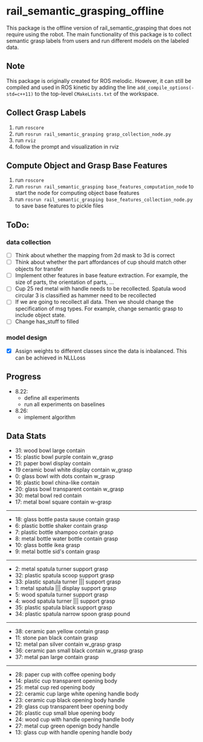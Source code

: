 # rail_semantic_grasping_offline

This package is the offline version of rail_semantic_grasping that does not require using the robot. The main 
functionality of this package is to collect semantic grasp labels from users and run different models on the labeled
data. 

## Note
This package is originally created for ROS melodic. However, it can still be compiled and used in ROS kinetic by adding
the line `add_compile_options(-std=c++11)` to the top-level `CMakeLists.txt` of the workspace.

## Collect Grasp Labels
1. run `roscore`
2. run `rosrun rail_semantic_grasping grasp_collection_node.py`
3. run `rviz`
4. follow the prompt and visualization in rviz

## Compute Object and Grasp Base Features
1. run `roscore`
2. run `rosrun rail_semantic_grasping base_features_computation_node` to start the node for computing object base features
3. run `rosrun rail_semantic_grasping base_features_collection_node.py` to save base features to pickle files

## ToDo:
### data collection
- [ ] Think about whether the mapping from 2d mask to 3d is correct
- [ ] Think about whether the part affordances of cup should match other objects for transfer
- [ ] Implement other features in base feature extraction. For example, the size of parts, the orientation of parts, ...
- [ ] Cup 25 red metal with handle needs to be recollected. Spatula wood circular 3 is classified as hammer need to 
be recollected
- [ ] If we are going to recollect all data. Then we should change the specification of msg types. For example, change
semantic grasp to include object state.
- [ ] Change has_stuff to filled
### model design
- [x] Assign weights to different classes since the data is inbalanced. This can be achieved in NLLLoss

## Progress

- 8.22: 
    - define all experiments
    - run all experiments on baselines
- 8.26:
    - implement algorithm
    
## Data Stats

* 31: wood bowl large contain
* 15: plastic bowl purple contain w_grasp
* 21: paper bowl display contain
* 19 ceramic bowl white display contain w_grasp
* 0: glass bowl with dots contain w_grasp
* 16: plastic bowl china-like contain
* 20: glass bowl transparent contain w_grasp
* 30: metal bowl red contain
* 17: metal bowl square contain w-grasp
---
* 18: glass bottle pasta sause contain grasp
* 6: plastic bottle shaker contain grasp
* 7: plastic bottle shampoo contain grasp
* 8: metal bottle water bottle contain grasp
* 10: glass bottle ikea grasp
* 9: metal bottle sid's contain grasp
---
* 2: metal spatula turner support grasp
* 32: plastic spatula scoop support grasp
* 33: plastic spatula turner ||| support grasp
* 1: metal spatula ||| display support grasp
* 5: wood spatula turner support grasp
* 4: wood spatula turner ||| support grasp
* 35: plastic spatula black support grasp
* 34: plastic spatula narrow spoon grasp pound
---
* 38: ceramic pan yellow contain grasp
* 11: stone pan black contain grasp
* 12: metal pan silver contain w_grasp grasp
* 36: ceramic pan small black contain w_grasp grasp
* 37: metal pan large contain grasp
---
* 28: paper cup with coffee opening body
* 14: plastic cup transparent opening body
* 25: metal cup red opening body
* 22: ceramic cup large white opening handle body
* 23: ceramic cup black opening body handle
* 29: glass cup transparent beer opening body
* 26: plastic cup small blue opening body
* 24: wood cup with handle opening handle body
* 27: metal cup green openign body handle
* 13: glass cup with handle opening handle body